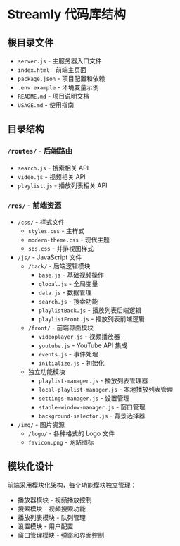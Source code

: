 # Streamly 代码库结构

## 根目录文件
- `server.js` - 主服务器入口文件
- `index.html` - 前端主页面
- `package.json` - 项目配置和依赖
- `.env.example` - 环境变量示例
- `README.md` - 项目说明文档
- `USAGE.md` - 使用指南

## 目录结构

### `/routes/` - 后端路由
- `search.js` - 搜索相关 API
- `video.js` - 视频相关 API  
- `playlist.js` - 播放列表相关 API

### `/res/` - 前端资源
- `/css/` - 样式文件
  - `styles.css` - 主样式
  - `modern-theme.css` - 现代主题
  - `sbs.css` - 并排视图样式
- `/js/` - JavaScript 文件
  - `/back/` - 后端逻辑模块
    - `base.js` - 基础视频操作
    - `global.js` - 全局变量
    - `data.js` - 数据管理
    - `search.js` - 搜索功能
    - `playlistBack.js` - 播放列表后端逻辑
    - `playlistFront.js` - 播放列表前端逻辑
  - `/front/` - 前端界面模块
    - `videoplayer.js` - 视频播放器
    - `youtube.js` - YouTube API 集成
    - `events.js` - 事件处理
    - `initialize.js` - 初始化
  - 独立功能模块
    - `playlist-manager.js` - 播放列表管理器
    - `local-playlist-manager.js` - 本地播放列表管理
    - `settings-manager.js` - 设置管理
    - `stable-window-manager.js` - 窗口管理
    - `background-selector.js` - 背景选择器
- `/img/` - 图片资源
  - `/logo/` - 各种格式的 Logo 文件
  - `favicon.png` - 网站图标

## 模块化设计
前端采用模块化架构，每个功能模块独立管理：
- 播放器模块 - 视频播放控制
- 搜索模块 - 视频搜索功能  
- 播放列表模块 - 队列管理
- 设置模块 - 用户配置
- 窗口管理模块 - 弹窗和界面控制